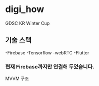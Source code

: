 # digi_how

GDSC KR Winter Cup

## 기술 스택

-Firebase
-Tensorflow
-webRTC
-Flutter

### 현재 Firebase까지만 연결해 두었습니다.

MVVM 구조
